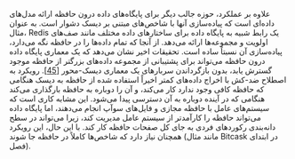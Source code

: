 علاوه بر عملکرد، حوزه جالب دیگر برای پایگاه‌های داده درون حافظه ارائه مدل‌های داده‌ای است که
پیاده‌سازی آنها با شاخص‌های مبتنی بر دیسک دشوار است. به عنوان مثال، Redis یک رابط
شبیه به پایگاه داده برای ساختارهای داده مختلف مانند صف‌های اولویت و مجموعه‌ها ارائه می‌دهد. از آنجا که تمام داده‌ها را در
حافظه نگه می‌دارد، پیاده‌سازی آن نسبتاً ساده است. 
تحقیقات اخیر نشان می‌دهد که یک معماری پایگاه داده درون حافظه می‌تواند برای پشتیبانی از
مجموعه داده‌های بزرگتر از حافظه موجود گسترش یابد، بدون بازگرداندن سربارهای یک معماری دیسک-محور
[[45](ch03.html#DeBrabant2013ts)].
رویکرد به اصطلاح ضد-کش با اخراج داده‌های کمتر اخیراً استفاده شده از حافظه به
دیسک هنگامی که حافظه کافی وجود ندارد کار می‌کند، و آن را دوباره به حافظه بارگذاری می‌کند هنگامی که در
آینده دوباره به آن دسترسی پیدا می‌شود. این مشابه کاری است که سیستم‌های عامل با حافظه مجازی و فایل‌های سوآپ انجام می‌دهند، اما
پایگاه داده می‌تواند حافظه را کارآمدتر از سیستم عامل مدیریت کند، زیرا می‌تواند در سطح دانه‌بندی
رکوردهای فردی به جای کل صفحات حافظه کار کند. با این حال، این رویکرد همچنان نیاز دارد که شاخص‌ها
کاملاً در حافظه جا شوند (مانند مثال Bitcask در ابتدای فصل).